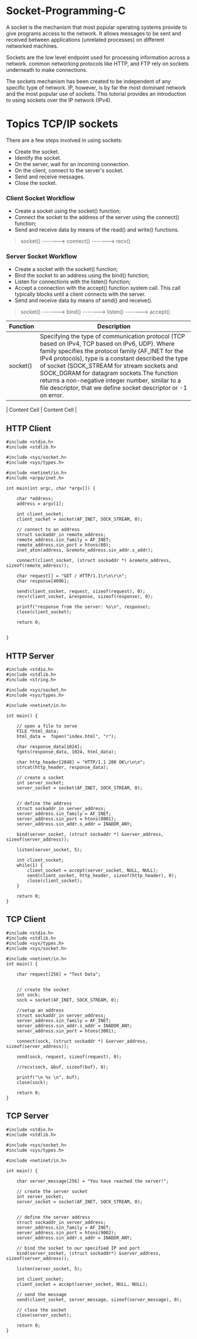 # Socket-Programming-C

A socket is the mechanism that most popular operating systems provide to give programs access to the network. It allows messages to be sent and received between applications (unrelated processes) on different networked machines.

Sockets are the low level endpoint used for processing information across a network. common networking protocols like HTTP, and FTP rely on  sockets underneath to make connections.

The sockets mechanism has been created to be independent of any specific type of network. IP, however, is by far the most dominant network and the most popular use of sockets. This tutorial provides an introduction to using sockets over the IP network (IPv4).

# Topics TCP/IP sockets
There are a few steps involved in using sockets:

- Create the socket.
- Identify the socket.
- On the server, wait for an incoming connection.
- On the client, connect to the server's socket.
- Send and receive messages.
- Close the socket.

### Client Socket Workflow

* Create a socket using the socket() function;
* Connect the socket to the address of the server using the connect() function;
* Send and receive data by means of the read() and write() functions.

> socket() ------->  connect() -------> recv()

### Server Socket Workflow

* Create a socket with the socket() function;
* Bind the socket to an address using the bind() function;
* Listen for connections with the listen() function;
* Accept a connection with the accept() function system call. This call typically blocks until a client connects with the server.
* Send and receive data by means of send() and receive().

> socket() ------->  bind() -------> listen() -------> accept()

| Function  | Description |
| ------------- | ------------- |
| socket()  | Specifying the type of communication protocol (TCP based on IPv4, TCP based on IPv6, UDP). Where family specifies the protocol family (AF_INET for the IPv4 protocols), type is a constant described the type of socket (SOCK_STREAM for stream sockets and SOCK_DGRAM for datagram sockets.The function returns a non-negative integer number, similar to a file descriptor, that we define socket descriptor or -1 on error. |

| Content Cell  | Content Cell  |

## HTTP Client 

```
#include <stdio.h>
#include <stdlib.h>

#include <sys/socket.h>
#include <sys/types.h>

#include <netinet/in.h>
#include <arpa/inet.h>

int main(int argc, char *argv[]) {

	char *address;
	address = argv[1];

	int client_socket;
	client_socket = socket(AF_INET, SOCK_STREAM, 0);

	// connect to an address
	struct sockaddr_in remote_address;
	remote_address.sin_family = AF_INET;
	remote_address.sin_port = htons(80);
	inet_aton(address, &remote_address.sin_addr.s_addr);

	connect(client_socket, (struct sockaddr *) &remote_address, sizeof(remote_address));

	char request[] = "GET / HTTP/1.1\r\n\r\n";
	char response[4096];

	send(client_socket, request, sizeof(request), 0);
	recv(client_socket, &response, sizeof(response), 0);

	printf("response from the server: %s\n", response);
	close(client_socket);

	return 0;


}

```
## HTTP Server

```
#include <stdio.h>
#include <stdlib.h>
#include <string.h>

#include <sys/socket.h>
#include <sys/types.h>

#include <netinet/in.h>

int main() {

	// open a file to serve
	FILE *html_data;
	html_data =  fopen("index.html", "r");

	char response_data[1024];
	fgets(response_data, 1024, html_data);

	char http_header[2048] = "HTTP/1.1 200 OK\r\n\n";
	strcat(http_header, response_data);

	// create a socket 
	int server_socket;
	server_socket = socket(AF_INET, SOCK_STREAM, 0);

	
	// define the address
	struct sockaddr_in server_address;
	server_address.sin_family = AF_INET;
	server_address.sin_port = htons(8001);
	server_address.sin_addr.s_addr = INADDR_ANY;

	bind(server_socket, (struct sockaddr *) &server_address, sizeof(server_address));

	listen(server_socket, 5);

	int client_socket;
	while(1) {
		client_socket = accept(server_socket, NULL, NULL);
		send(client_socket, http_header, sizeof(http_header), 0);
		close(client_socket);
	}
	
	return 0;
}

```

## TCP Client

```
#include <stdio.h>
#include <stdlib.h>
#include <sys/types.h>
#include <sys/socket.h>

#include <netinet/in.h>
int main() {
	
	char request[256] = "Test Data";
	
	
	// create the socket
	int sock;
	sock = socket(AF_INET, SOCK_STREAM, 0);
	
	//setup an address
	struct sockaddr_in server_address;
	server_address.sin_family = AF_INET;
	server_address.sin_addr.s_addr = INADDR_ANY;
	server_address.sin_port = htons(3001);

	connect(sock, (struct sockaddr *) &server_address, sizeof(server_address));
	
	send(sock, request, sizeof(request), 0);
	
	//recv(sock, &buf, sizeof(buf), 0);
	
	printf("\n %s \n", buf);
	close(sock);

	return 0;
}

```

## TCP Server

```
#include <stdio.h>
#include <stdlib.h>

#include <sys/socket.h>
#include <sys/types.h>

#include <netinet/in.h>

int main() {

	char server_message[256] = "You have reached the server!";
	
	// create the server socket
	int server_socket;
	server_socket = socket(AF_INET, SOCK_STREAM, 0);

	
	// define the server address
	struct sockaddr_in server_address;
	server_address.sin_family = AF_INET;
	server_address.sin_port = htons(9002);
	server_address.sin_addr.s_addr = INADDR_ANY;

	// bind the socket to our specified IP and port
	bind(server_socket, (struct sockaddr*) &server_address, sizeof(server_address));

	listen(server_socket, 5);

	int client_socket;
	client_socket = accept(server_socket, NULL, NULL);
	
	// send the message
	send(client_socket, server_message, sizeof(server_message), 0);

	// close the socket
	close(server_socket);
	
	return 0;
}
```
